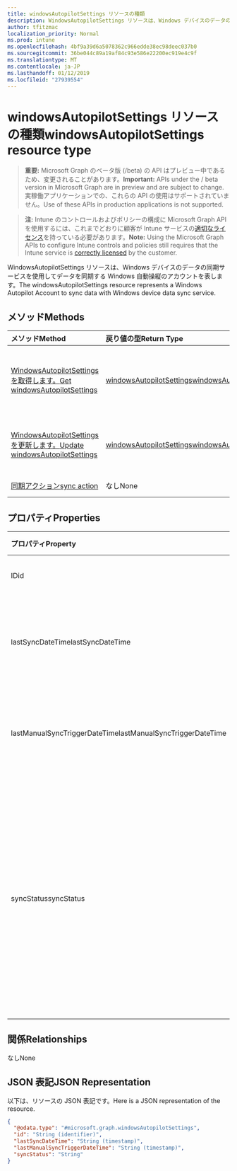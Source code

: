 ```yaml
---
title: windowsAutopilotSettings リソースの種類
description: WindowsAutopilotSettings リソースは、Windows デバイスのデータの同期サービスを使用してデータを同期する Windows 自動操縦のアカウントを表します。
author: tfitzmac
localization_priority: Normal
ms.prod: intune
ms.openlocfilehash: 4bf9a39d6a5078362c966edde38ec98deec037b0
ms.sourcegitcommit: 36be044c89a19af84c93e586e22200ec919e4c9f
ms.translationtype: MT
ms.contentlocale: ja-JP
ms.lasthandoff: 01/12/2019
ms.locfileid: "27939554"
---
```

# <a name="windowsautopilotsettings-resource-type"></a><span data-ttu-id="80fe7-103">windowsAutopilotSettings リソースの種類</span><span class="sxs-lookup"><span data-stu-id="80fe7-103">windowsAutopilotSettings resource type</span></span>

> <span data-ttu-id="80fe7-104">**重要:** Microsoft Graph のベータ版 (/beta) の API はプレビュー中であるため、変更されることがあります。</span><span class="sxs-lookup"><span data-stu-id="80fe7-104">**Important:** APIs under the / beta version in Microsoft Graph are in preview and are subject to change.</span></span> <span data-ttu-id="80fe7-105">実稼働アプリケーションでの、これらの API の使用はサポートされていません。</span><span class="sxs-lookup"><span data-stu-id="80fe7-105">Use of these APIs in production applications is not supported.</span></span>

> <span data-ttu-id="80fe7-106">**注:** Intune のコントロールおよびポリシーの構成に Microsoft Graph API を使用するには、これまでどおりに顧客が Intune サービスの[適切なライセンス](https://go.microsoft.com/fwlink/?linkid=839381)を持っている必要があります。</span><span class="sxs-lookup"><span data-stu-id="80fe7-106">**Note:** Using the Microsoft Graph APIs to configure Intune controls and policies still requires that the Intune service is [correctly licensed](https://go.microsoft.com/fwlink/?linkid=839381) by the customer.</span></span>

<span data-ttu-id="80fe7-107">WindowsAutopilotSettings リソースは、Windows デバイスのデータの同期サービスを使用してデータを同期する Windows 自動操縦のアカウントを表します。</span><span class="sxs-lookup"><span data-stu-id="80fe7-107">The windowsAutopilotSettings resource represents a Windows Autopilot Account to sync data with Windows device data sync service.</span></span>
## <a name="methods"></a><span data-ttu-id="80fe7-108">メソッド</span><span class="sxs-lookup"><span data-stu-id="80fe7-108">Methods</span></span>
|<span data-ttu-id="80fe7-109">メソッド</span><span class="sxs-lookup"><span data-stu-id="80fe7-109">Method</span></span>|<span data-ttu-id="80fe7-110">戻り値の型</span><span class="sxs-lookup"><span data-stu-id="80fe7-110">Return Type</span></span>|<span data-ttu-id="80fe7-111">説明</span><span class="sxs-lookup"><span data-stu-id="80fe7-111">Description</span></span>|
|:---|:---|:---|
|[<span data-ttu-id="80fe7-112">WindowsAutopilotSettings を取得します。</span><span class="sxs-lookup"><span data-stu-id="80fe7-112">Get windowsAutopilotSettings</span></span>](../api/intune-enrollment-windowsautopilotsettings-get.md)|[<span data-ttu-id="80fe7-113">windowsAutopilotSettings</span><span class="sxs-lookup"><span data-stu-id="80fe7-113">windowsAutopilotSettings</span></span>](../resources/intune-enrollment-windowsautopilotsettings.md)|<span data-ttu-id="80fe7-114">[WindowsAutopilotSettings](../resources/intune-enrollment-windowsautopilotsettings.md)オブジェクトのプロパティと関係を参照してください。</span><span class="sxs-lookup"><span data-stu-id="80fe7-114">Read properties and relationships of the [windowsAutopilotSettings](../resources/intune-enrollment-windowsautopilotsettings.md) object.</span></span>|
|[<span data-ttu-id="80fe7-115">WindowsAutopilotSettings を更新します。</span><span class="sxs-lookup"><span data-stu-id="80fe7-115">Update windowsAutopilotSettings</span></span>](../api/intune-enrollment-windowsautopilotsettings-update.md)|[<span data-ttu-id="80fe7-116">windowsAutopilotSettings</span><span class="sxs-lookup"><span data-stu-id="80fe7-116">windowsAutopilotSettings</span></span>](../resources/intune-enrollment-windowsautopilotsettings.md)|<span data-ttu-id="80fe7-117">[WindowsAutopilotSettings](../resources/intune-enrollment-windowsautopilotsettings.md)オブジェクトのプロパティを更新します。</span><span class="sxs-lookup"><span data-stu-id="80fe7-117">Update the properties of a [windowsAutopilotSettings](../resources/intune-enrollment-windowsautopilotsettings.md) object.</span></span>|
|[<span data-ttu-id="80fe7-118">同期アクション</span><span class="sxs-lookup"><span data-stu-id="80fe7-118">sync action</span></span>](../api/intune-enrollment-windowsautopilotsettings-sync.md)|<span data-ttu-id="80fe7-119">なし</span><span class="sxs-lookup"><span data-stu-id="80fe7-119">None</span></span>|<span data-ttu-id="80fe7-120">まだ文書化されていません</span><span class="sxs-lookup"><span data-stu-id="80fe7-120">Not yet documented</span></span>|

## <a name="properties"></a><span data-ttu-id="80fe7-121">プロパティ</span><span class="sxs-lookup"><span data-stu-id="80fe7-121">Properties</span></span>
|<span data-ttu-id="80fe7-122">プロパティ</span><span class="sxs-lookup"><span data-stu-id="80fe7-122">Property</span></span>|<span data-ttu-id="80fe7-123">型</span><span class="sxs-lookup"><span data-stu-id="80fe7-123">Type</span></span>|<span data-ttu-id="80fe7-124">説明</span><span class="sxs-lookup"><span data-stu-id="80fe7-124">Description</span></span>|
|:---|:---|:---|
|<span data-ttu-id="80fe7-125">ID</span><span class="sxs-lookup"><span data-stu-id="80fe7-125">id</span></span>|<span data-ttu-id="80fe7-126">String</span><span class="sxs-lookup"><span data-stu-id="80fe7-126">String</span></span>|<span data-ttu-id="80fe7-127">オブジェクトの GUID</span><span class="sxs-lookup"><span data-stu-id="80fe7-127">The GUID for the object</span></span>|
|<span data-ttu-id="80fe7-128">lastSyncDateTime</span><span class="sxs-lookup"><span data-stu-id="80fe7-128">lastSyncDateTime</span></span>|<span data-ttu-id="80fe7-129">DateTimeOffset</span><span class="sxs-lookup"><span data-stu-id="80fe7-129">DateTimeOffset</span></span>|<span data-ttu-id="80fe7-130">最後のデータは、DDS のサービスでの日付の時刻を同期します。</span><span class="sxs-lookup"><span data-stu-id="80fe7-130">Last data sync date time with DDS service.</span></span>|
|<span data-ttu-id="80fe7-131">lastManualSyncTriggerDateTime</span><span class="sxs-lookup"><span data-stu-id="80fe7-131">lastManualSyncTriggerDateTime</span></span>|<span data-ttu-id="80fe7-132">DateTimeOffset</span><span class="sxs-lookup"><span data-stu-id="80fe7-132">DateTimeOffset</span></span>|<span data-ttu-id="80fe7-133">最後のデータは、DDS のサービスでの日付の時刻を同期します。</span><span class="sxs-lookup"><span data-stu-id="80fe7-133">Last data sync date time with DDS service.</span></span>|
|<span data-ttu-id="80fe7-134">syncStatus</span><span class="sxs-lookup"><span data-stu-id="80fe7-134">syncStatus</span></span>|[<span data-ttu-id="80fe7-135">windowsAutopilotSyncStatus</span><span class="sxs-lookup"><span data-stu-id="80fe7-135">windowsAutopilotSyncStatus</span></span>](../resources/intune-enrollment-windowsautopilotsyncstatus.md)|<span data-ttu-id="80fe7-136">デバイスのデータ同期 (DDS) のサービスとの同期のステータスを示します。</span><span class="sxs-lookup"><span data-stu-id="80fe7-136">Indicates the status of sync with Device data sync (DDS) service.</span></span> <span data-ttu-id="80fe7-137">可能な値は、`unknown`、`inProgress`、`completed`、`failed` です。</span><span class="sxs-lookup"><span data-stu-id="80fe7-137">Possible values are: `unknown`, `inProgress`, `completed`, `failed`.</span></span>|

## <a name="relationships"></a><span data-ttu-id="80fe7-138">関係</span><span class="sxs-lookup"><span data-stu-id="80fe7-138">Relationships</span></span>
<span data-ttu-id="80fe7-139">なし</span><span class="sxs-lookup"><span data-stu-id="80fe7-139">None</span></span>
## <a name="json-representation"></a><span data-ttu-id="80fe7-140">JSON 表記</span><span class="sxs-lookup"><span data-stu-id="80fe7-140">JSON Representation</span></span>
<span data-ttu-id="80fe7-141">以下は、リソースの JSON 表記です。</span><span class="sxs-lookup"><span data-stu-id="80fe7-141">Here is a JSON representation of the resource.</span></span>
<!-- {
  "blockType": "resource",
  "keyProperty": "id",
  "@odata.type": "microsoft.graph.windowsAutopilotSettings"
}
-->
``` json
{
  "@odata.type": "#microsoft.graph.windowsAutopilotSettings",
  "id": "String (identifier)",
  "lastSyncDateTime": "String (timestamp)",
  "lastManualSyncTriggerDateTime": "String (timestamp)",
  "syncStatus": "String"
}
```





